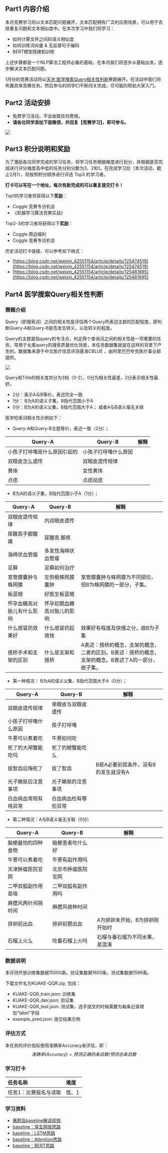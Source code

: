 <!-- Coggle 30 Days of ML（23年1月） -->
<!-- 30天入门数据竞赛 -->
<!-- 2023-01-04 -->
<!-- <a target="_blank" href="https://www.zhihu.com/people/ashui233/">阿水</a>, <a target="_blank" href="https://www.zhihu.com/people/wang-he-13-93">鱼遇雨欲语与余</a>-->
<!-- <a href="https://coggle.club/blog/30days-of-ml-202212">学习资料>-->

## Part1 内容介绍

本月竞赛学习将以文本匹配问题展开，文本匹配拥有广泛的应用场景，可以用于去除重复问题和文本相似度中。在本次学习中我们将学习：

- 如何计算文件之间的语义相似度
- 如何训练词向量 & 无监督句子编码
- BERT模型搭建和训练

上述步骤都是一个NLP算法工程师必备的基础，在本月我们将逐步从基础出发，逐步解决文本匹配问题。


1月份的竞赛活动将以[天池 医学搜索Query相关性判断](https://tianchi.aliyun.com/competition/entrance/532001/information)赛题展开。在活动中我们将布置具体竞赛任务，然后参与的同学们不断闯关完成，尽可能的帮助大家入门。



## Part2 活动安排


* 免费学习活动，不会收取任何费用。
* **请各位同学添加下面微信，并回复【竞赛学习】，即可参与。**

![](https://cdn.coggle.club/coggle666_qrcode.png)


## Part3 积分说明和奖励

为了激励各位同学完成的学习任务，将学习任务根据难度进行划分，并根据是否完成进行评分难度高中低的任务分别分数为3、2和1。在完成学习后（本次活动，截止2月1），将按照积分顺序进行评选 Top3 的学习者。

**打卡可以写在一个地址，每次有新完成的可以重复提交打卡！**

Top1的学习者将获得以下**奖励**：
* Coggle 竞赛专访机会
* 《机器学习算法竞赛实战》

Top2-3的学习者将获得以下**奖励**：
* Coggle 周边福利
* Coggle 竞赛专访机会

历史活动打卡链接，可以参考如下格式：
- [https://blog.csdn.net/weixin_42551154/article/details/125474519](https://blog.csdn.net/weixin_42551154/article/details/125474519)
- [https://blog.csdn.net/weixin_42551154/article/details/125481695](https://blog.csdn.net/weixin_42551154/article/details/125481695)


## Part4 医学搜索Query相关性判断

### 赛题介绍

Query（即搜索词）之间的相关性是评估两个Query所表述主题的匹配程度，即判断Query-A和Query-B是否发生转义，以及转义的程度。

Query的主题是指query的专注点，判定两个查询词之间的相关性是一项重要的任务，常用于长尾query的搜索质量优化场景，本任务数据集就是在这样的背景下产生的。数据集来源于中文医疗信息评测基准CBLUE ，由阿里巴巴夸克医疗事业部提供。

![](https://img.alicdn.com/imgextra/i1/O1CN01NRF7J21KMHqTUmNw7_!!6000000001149-2-tps-990-1239.png)

Query和Title的相关度共分为3档（0-2），0分为相关性最差，2分表示相关性最好。

-   2分：表示A与B等价，表述完全一致
-   1分： B为A的语义子集，B指代范围小于A
-   0分：B为A的语义父集，B指代范围大于A； 或者A与B语义毫无关联

医学检索词相关性示例如下：

- Query-A和Query-B主题等价，表述一致（2分）；

| Query-A                      | Query-B              | 解释 |
| ---------------------------- | -------------------- | ---- |
| 小孩子打呼噜是什么原因引起的 | 小孩子打呼噜什么原因 |      |
| 双眼皮怎么遗传               | 双眼皮遗传规律       |      |
| 黄体                         | 女性黄体             |      |
| 点痣                         | 点痣祛痣             |      |

- B为A的语义子集，B指代范围小于A（1分）；

| Query-A                    | Query-B                    | 解释                                                         |
| -------------------------- | -------------------------- | ------------------------------------------------------------ |
| 双眼皮遗传规律             | 内双眼皮遗传               |                                                              |
| 尿酸高手脚酸痛             | 尿酸高 脚疼                |                                                              |
| 海绵状血管瘤               | 多发性海绵状血管瘤         |                                                              |
| 足藓                       | 足藓如何治疗               |                                                              |
| 室管膜囊肿与蛛网膜         | 左侧极蛛网膜囊肿           | 室管膜囊肿与蛛网膜为不同部位，但B为蛛网膜的一部分，子集。    |
| 板蓝根                     | 好医生板蓝根               |                                                              |
| 怀孕血糖高对胎儿有什么影响 | 怀孕初期血糖高对胎儿的影响 |                                                              |
| 什么感冒药效果好           | 什么感冒药起效快           | 效果好有程度及快慢之分，故B为子集                            |
| 搭桥手术和支架的区别       | 什么是支架和搭桥           | A表述：搭桥的概念，支架的概念，二者的区别。B表述：搭桥的概念，支架的概念。B表述了A的一部分，故子集。 |

- 第一种情况： B为A的语义父集，B指代范围大于A（0分）；

| Query-A              | Query-B              | 解释                                 |
| -------------------- | -------------------- | ------------------------------------ |
| 双眼皮遗传规律       | 单眼皮与双眼皮遗传   |                                      |
| 小孩子打呼噜什么原因 | 孩子打呼噜           |                                      |
| 牛蒡可以煮着吃       | 牛蒡如何吃           |                                      |
| 死了的大闸蟹能吃吗   | 死了的螃蟹能吃么     |                                      |
| 拔智齿后悔死了       | 拔了智齿             | B是A必要前提条件，没有B的发生就没有A |
| 光子嫩肤后注意事项   | 光子嫩肤的注意事项   |                                      |
| 白血病血常规有啥异常 | 白血病血检有哪些异常 |                                      |

- 第二种情况：A与B语义毫无关联（0分）

| Query-A            | Query-B            | 解释                           |
| ------------------ | ------------------ | ------------------------------ |
| 脑梗最怕的四种食物 | 脑梗患者吃什么好   |                                |
| 牛蒡可以煮着吃     | 牛蒡有副作用吗     |                                |
| 天津肿瘤医院官网   | 北京市肿瘤医院官网 |                                |
| 二甲双胍副作用是啥 | 二甲双胍有副作用吗 |                                |
| 麻腮风两针间隔时间 | 麻腮风接种时间     |                                |
| 排卵前出血         | 排卵前期出血       | A为排卵未开始，B为排卵刚开始时 |
| 石榴上火么         | 吃番石榴上火吗     | 石榴与番石榴为不同水果，易混淆 |

### 数据说明

本评测开放训练集数据15000条，验证集数据1600条，测试集数据1596条。

下载文件名为KUAKE-QQR.zip,  包括：

-   KUAKE-QQR_train.json: 训练集
-   KUAKE-QQR_dev.json: 验证集
-   KUAKE-QQR_test.json: 测试集，选手提交的时候需要为每条记录增加“label”字段
-   example_pred.json: 提交结果示例



### 评估方式

本任务的评价指标使用准确率Accuracy来评估，即：
$$准确率(Accuracy) = 预测正确的条目数 / 预测总条目数$$


### 学习打卡

| 任务名称                       | 难度  |
| :----------------------------- | :---- |
| 任务1：比赛报名与读取        | 低、1 |


### 学习资料

- [赛题及baseline解读视频](https://tianchi.aliyun.com/course/1160)
- [baseline：孪生网络思路](https://tianchi.aliyun.com/notebook/409641)
- [baseline：LSTM思路](https://tianchi.aliyun.com/notebook/409589)
- [baseline：Attention思路](https://tianchi.aliyun.com/notebook/408081)
- [baseline：BERT思路](https://tianchi.aliyun.com/notebook/409593)